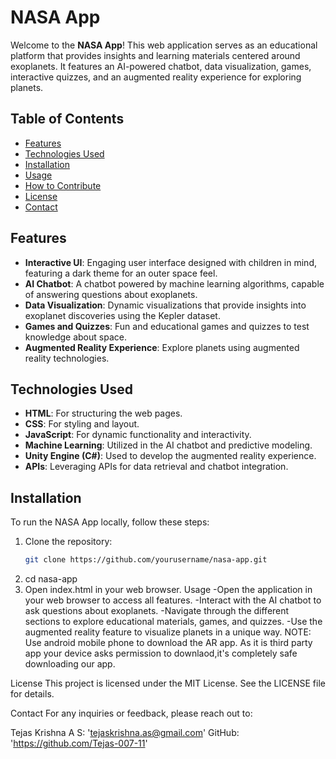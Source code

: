 # NASA App

Welcome to the **NASA App**! This web application serves as an educational platform that provides insights and learning materials centered around exoplanets. It features an AI-powered chatbot, data visualization, games, interactive quizzes, and an augmented reality experience for exploring planets.

## Table of Contents

- [Features](#features)
- [Technologies Used](#technologies-used)
- [Installation](#installation)
- [Usage](#usage)
- [How to Contribute](#how-to-contribute)
- [License](#license)
- [Contact](#contact)

## Features

- **Interactive UI**: Engaging user interface designed with children in mind, featuring a dark theme for an outer space feel.
- **AI Chatbot**: A chatbot powered by machine learning algorithms, capable of answering questions about exoplanets.
- **Data Visualization**: Dynamic visualizations that provide insights into exoplanet discoveries using the Kepler dataset.
- **Games and Quizzes**: Fun and educational games and quizzes to test knowledge about space.
- **Augmented Reality Experience**: Explore planets using augmented reality technologies.

## Technologies Used

- **HTML**: For structuring the web pages.
- **CSS**: For styling and layout.
- **JavaScript**: For dynamic functionality and interactivity.
- **Machine Learning**: Utilized in the AI chatbot and predictive modeling.
- **Unity Engine (C#)**: Used to develop the augmented reality experience.
- **APIs**: Leveraging APIs for data retrieval and chatbot integration.

## Installation

To run the NASA App locally, follow these steps:

1. Clone the repository:
   ```bash
   git clone https://github.com/yourusername/nasa-app.git
2. cd nasa-app
3. Open index.html in your web browser.
Usage
-Open the application in your web browser to access all features.
-Interact with the AI chatbot to ask questions about exoplanets.
-Navigate through the different sections to explore educational materials, games, and quizzes.
-Use the augmented reality feature to visualize planets in a unique way.
NOTE: Use android mobile phone to download the AR app.
As it is third party app your device asks permission to downlaod,it's completely safe downloading our app.

 License
This project is licensed under the MIT License. See the LICENSE file for details.


Contact
For any inquiries or feedback, please reach out to:

Tejas Krishna A S: 'tejaskrishna.as@gmail.com'
GitHub: 'https://github.com/Tejas-007-11'
